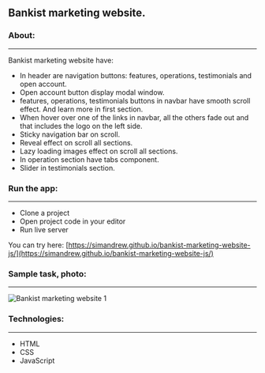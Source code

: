 ## Bankist marketing website.

### About:

---
Bankist marketing website have:
- In header are navigation buttons: features, operations, testimonials and open account. 
- Open account button display modal window.
- features, operations, testimonials buttons in navbar have smooth scroll effect. And learn more in first section.
- When hover over one of the links in navbar, all the others fade out and that includes the logo on the left side.
- Sticky navigation bar on scroll.
- Reveal effect on scroll all sections.
- Lazy loading images effect on scroll all sections.
- In operation section have tabs component.
- Slider in testimonials section.

### Run the app:

---
- Clone a project
- Open project code in your editor
- Run live server

You can try here: [https://simandrew.github.io/bankist-marketing-website-js/](https://simandrew.github.io/bankist-marketing-website-js/)

### Sample task, photo:

---
![Bankist marketing website 1](https://github.com/SimAndrew/bankist-marketing-website-js/assets/44125451/f833683f-6ab1-4e26-93da-636104d2c958)

### Technologies:

---
- HTML
- CSS
- JavaScript
